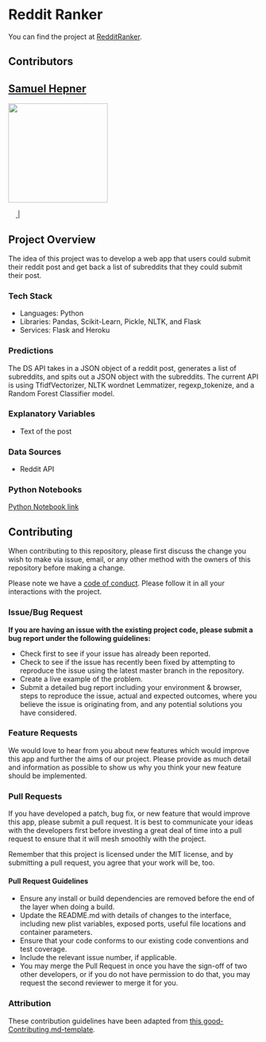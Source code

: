 # Reddit Ranker

You can find the project at [RedditRanker](https://post-here-frontend-n33nsapg6.now.sh/).

## Contributors
[Samuel Hepner](https://github.com/samuelhepner)
----------------------------------------------------------------------------------------------------------- 
[<img src="https://ca.slack-edge.com/T4JUEB3ME-UJ5GAHMS7-abc28b1e9d94-512" width = "200" />](https://github.com/samuelhepner)

[<img src="https://github.com/favicon.ico" width="15"> ](https://github.com/samuelhepner)|
[ <img src="https://static.licdn.com/sc/h/al2o9zrvru7aqj8e1x2rzsrca" width="15"> ](https://www.linkedin.com/in/samuel-hepner/)  


## Project Overview

The idea of this project was to develop a web app that users could submit their reddit post and get back a list of subreddits that they could submit their post.

### Tech Stack

 -   Languages: Python
 -   Libraries: Pandas, Scikit-Learn, Pickle, NLTK, and Flask
 -   Services: Flask and Heroku

### Predictions

The DS API takes in a JSON object of a reddit post, generates a list of subreddits, and spits out a JSON object with the subreddits. The current API is using TfidfVectorizer, NLTK wordnet Lemmatizer, regexp_tokenize, and a Random Forest Classifier model.

### Explanatory Variables

-   Text of the post

### Data Sources

-   Reddit API

### Python Notebooks

[Python Notebook link](https://github.com/Build-Week-Post-Here/Reddit-Ranker/blob/master/BW2.ipynb)

## Contributing

When contributing to this repository, please first discuss the change you wish to make via issue, email, or any other method with the owners of this repository before making a change.

Please note we have a [code of conduct](./code_of_conduct.md.md). Please follow it in all your interactions with the project.

### Issue/Bug Request

 **If you are having an issue with the existing project code, please submit a bug report under the following guidelines:**
 - Check first to see if your issue has already been reported.
 - Check to see if the issue has recently been fixed by attempting to reproduce the issue using the latest master branch in the repository.
 - Create a live example of the problem.
 - Submit a detailed bug report including your environment & browser, steps to reproduce the issue, actual and expected outcomes,  where you believe the issue is originating from, and any potential solutions you have considered.

### Feature Requests

We would love to hear from you about new features which would improve this app and further the aims of our project. Please provide as much detail and information as possible to show us why you think your new feature should be implemented.

### Pull Requests

If you have developed a patch, bug fix, or new feature that would improve this app, please submit a pull request. It is best to communicate your ideas with the developers first before investing a great deal of time into a pull request to ensure that it will mesh smoothly with the project.

Remember that this project is licensed under the MIT license, and by submitting a pull request, you agree that your work will be, too.

#### Pull Request Guidelines

- Ensure any install or build dependencies are removed before the end of the layer when doing a build.
- Update the README.md with details of changes to the interface, including new plist variables, exposed ports, useful file locations and container parameters.
- Ensure that your code conforms to our existing code conventions and test coverage.
- Include the relevant issue number, if applicable.
- You may merge the Pull Request in once you have the sign-off of two other developers, or if you do not have permission to do that, you may request the second reviewer to merge it for you.

### Attribution

These contribution guidelines have been adapted from [this good-Contributing.md-template](https://gist.github.com/PurpleBooth/b24679402957c63ec426).
